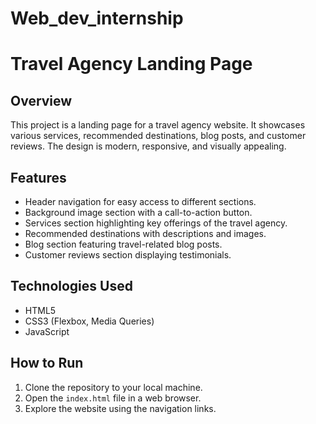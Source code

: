 # Web_dev_internship
# Travel Agency Landing Page

## Overview
This project is a landing page for a travel agency website. It showcases various services, recommended destinations, blog posts, and customer reviews. The design is modern, responsive, and visually appealing.

## Features
- Header navigation for easy access to different sections.
- Background image section with a call-to-action button.
- Services section highlighting key offerings of the travel agency.
- Recommended destinations with descriptions and images.
- Blog section featuring travel-related blog posts.
- Customer reviews section displaying testimonials.

## Technologies Used
- HTML5
- CSS3 (Flexbox, Media Queries)
- JavaScript

## How to Run
1. Clone the repository to your local machine.
2. Open the `index.html` file in a web browser.
3. Explore the website using the navigation links.

